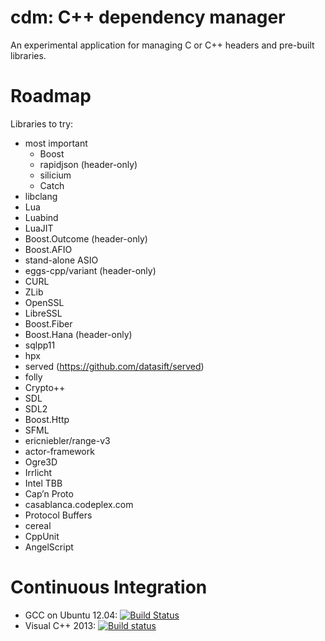 # cdm: C++ dependency manager
An experimental application for managing C or C++ headers and pre-built
libraries.

# Roadmap
Libraries to try:
* most important
  * Boost
  * rapidjson (header-only)
  * silicium
  * Catch
* libclang
* Lua
* Luabind
* LuaJIT
* Boost.Outcome (header-only)
* Boost.AFIO
* stand-alone ASIO
* eggs-cpp/variant (header-only)
* CURL
* ZLib
* OpenSSL
* LibreSSL
* Boost.Fiber
* Boost.Hana (header-only)
* sqlpp11
* hpx
* served (https://github.com/datasift/served)
* folly
* Crypto++
* SDL
* SDL2
* Boost.Http
* SFML
* ericniebler/range-v3
* actor-framework
* Ogre3D
* Irrlicht
* Intel TBB
* Cap’n Proto
* casablanca.codeplex.com
* Protocol Buffers
* cereal
* CppUnit
* AngelScript

# Continuous Integration
* GCC on Ubuntu 12.04: [![Build Status](https://travis-ci.org/TyRoXx/cdm.svg)](https://travis-ci.org/TyRoXx/cdm)
* Visual C++ 2013: [![Build status](https://ci.appveyor.com/api/projects/status/gicp12vo9mldy1fa?svg=true)](https://ci.appveyor.com/project/TyRoXx/cdm)
